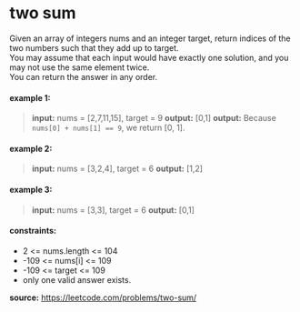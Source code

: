 # two sum
Given an array of integers nums and an integer target, return indices of the two numbers such that they add up to target.  
You may assume that each input would have exactly one solution, and you may not use the same element twice.  
You can return the answer in any order.

#### example 1:
> **input:** nums = [2,7,11,15], target = 9
> **output:** [0,1]
> **output:** Because `nums[0] + nums[1] == 9`, we return [0, 1].

#### example 2:
> **input:** nums = [3,2,4], target = 6
> **output:** [1,2]

#### example 3:
> **input:** nums = [3,3], target = 6
> **output:** [0,1]

#### constraints:
* 2 <= nums.length <= 104
* -109 <= nums[i] <= 109
* -109 <= target <= 109
* only one valid answer exists.

**source:** https://leetcode.com/problems/two-sum/
